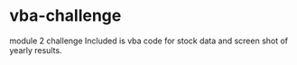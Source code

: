 # vba-challenge
module 2 challenge
Included is vba code for stock data and screen shot of yearly results.
